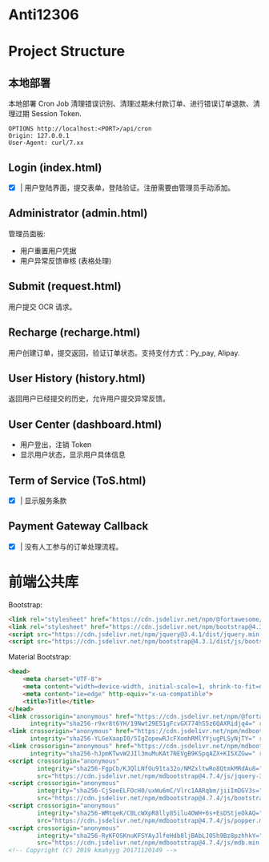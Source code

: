 # Anti12306

# Project Structure

## 本地部署

本地部署 Cron Job 清理错误识别、清理过期未付款订单、进行错误订单退款、清理过期 Session Token.

```http request
OPTIONS http://localhost:<PORT>/api/cron
Origin: 127.0.0.1
User-Agent: curl/7.xx
```

## Login (index.html)

- [X] | 用户登陆界面，提交表单，登陆验证。注册需要由管理员手动添加。

## Administrator (admin.html)

管理员面板:

- 用户重置用户凭据
- 用户异常反馈审核 (表格处理)

## Submit (request.html)

用户提交 OCR 请求。

## Recharge (recharge.html)

用户创建订单，提交返回，验证订单状态。支持支付方式：Py_pay, Alipay.

## User History (history.html)

返回用户已经提交的历史，允许用户提交异常反馈。

## User Center (dashboard.html)

- 用户登出，注销 Token
- 显示用户状态，显示用户具体信息

## Term of Service (ToS.html)

- [X] | 显示服务条款

## Payment Gateway Callback

- [X] | 没有人工参与的订单处理流程。

# 前端公共库

Bootstrap:

```html
<link rel="stylesheet" href="https://cdn.jsdelivr.net/npm/@fortawesome/fontawesome-free@5.8.2/css/all.css" integrity="sha256-39jKbsb/ty7s7+4WzbtELS4vq9udJ+MDjGTD5mtxHZ0=" crossorigin="anonymous">
<link rel="stylesheet" href="https://cdn.jsdelivr.net/npm/bootstrap@4.3.1/dist/css/bootstrap.min.css" integrity="sha256-YLGeXaapI0/5IgZopewRJcFXomhRMlYYjugPLSyNjTY=" crossorigin="anonymous">
<script src="https://cdn.jsdelivr.net/npm/jquery@3.4.1/dist/jquery.min.js" integrity="sha256-CSXorXvZcTkaix6Yvo6HppcZGetbYMGWSFlBw8HfCJo=" crossorigin="anonymous"></script>
<script src="https://cdn.jsdelivr.net/npm/bootstrap@4.3.1/dist/js/bootstrap.bundle.min.js" integrity="sha256-fzFFyH01cBVPYzl16KT40wqjhgPtq6FFUB6ckN2+GGw=" crossorigin="anonymous"></script>
```


Material Bootstrap:

```html
<head>
    <meta charset="UTF-8">
    <meta content="width=device-width, initial-scale=1, shrink-to-fit=no" name="viewport">
    <meta content="ie=edge" http-equiv="x-ua-compatible">
    <title>Title</title>
</head>
<link crossorigin="anonymous" href="https://cdn.jsdelivr.net/npm/@fortawesome/fontawesome-free@5.7.0/css/all.min.css"
      integrity="sha256-r9xr8t6YH/19Nwt29E51gFcvGX774hS5z6QAXRidjq4=" rel="stylesheet">
<link crossorigin="anonymous" href="https://cdn.jsdelivr.net/npm/mdbootstrap@4.7.4/css/bootstrap.min.css"
      integrity="sha256-YLGeXaapI0/5IgZopewRJcFXomhRMlYYjugPLSyNjTY=" rel="stylesheet">
<link crossorigin="anonymous" href="https://cdn.jsdelivr.net/npm/mdbootstrap@4.7.4/css/mdb.min.css"
      integrity="sha256-hJpmKTwvW2JIl3muMuKAt7NEVgB9KSpqAZX+KI5XZGw=" rel="stylesheet">
<script crossorigin="anonymous"
        integrity="sha256-FgpCb/KJQlLNfOu91ta32o/NMZxltwRo8QtmkMRdAu8="
        src="https://cdn.jsdelivr.net/npm/mdbootstrap@4.7.4/js/jquery-3.3.1.min.js"></script>
<script crossorigin="anonymous"
        integrity="sha256-CjSoeELFOcH0/uxWu6mC/Vlrc1AARqbm/jiiImDGV3s="
        src="https://cdn.jsdelivr.net/npm/mdbootstrap@4.7.4/js/bootstrap.min.js"></script>
<script crossorigin="anonymous"
        integrity="sha256-WMtqeK/CBLcWXpR8lly85ilu4OWH+6s+EsDStjeOkAQ="
        src="https://cdn.jsdelivr.net/npm/mdbootstrap@4.7.4/js/popper.min.js"></script>
<script crossorigin="anonymous"
        integrity="sha256-RyKFOSKnuKFSYAyJlfeHdb8ljBAbLJOSh9Bz8pzhhkY="
        src="https://cdn.jsdelivr.net/npm/mdbootstrap@4.7.4/js/mdb.min.js"></script>
<!-- Copyright (C) 2019 kmahyyg 20171120149 -->
```
